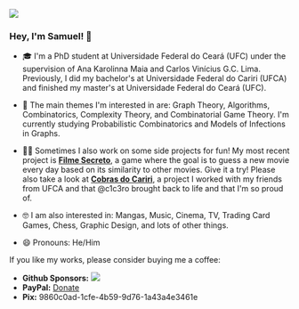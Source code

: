 ![](https://komarev.com/ghpvc/?username=csamuelsm)

### Hey, I'm Samuel! 👋

- 🎓 I'm a PhD student at Universidade Federal do Ceará (UFC) under the supervision of Ana Karolinna Maia and Carlos Vinícius G.C. Lima. Previously, I did my bachelor's at Universidade Federal do Cariri (UFCA) and finished my master's at Universidade Federal do Ceará (UFC).

- 📖 The main themes I'm interested in are: Graph Theory, Algorithms, Combinatorics, Complexity Theory, and Combinatorial Game Theory. I'm currently studying Probabilistic Combinatorics and Models of Infections in Graphs.

- 👨‍💻 Sometimes I also work on some side projects for fun! My most recent project is [**Filme Secreto**](https://www.filme-secreto.com.br/), a game where the goal is to guess a new movie every day based on its similarity to other movies. Give it a try! Please also take a look at [**Cobras do Cariri**](https://www.cobrasdocariri.com.br/), a project I worked with my friends from UFCA and that @c1c3ro brought back to life and that I'm so proud of.

- 🤓 I am also interested in: Mangas, Music, Cinema, TV, Trading Card Games, Chess, Graphic Design, and lots of other things.

- 😄 Pronouns: He/Him

<!--[![Top Langs](https://github-readme-stats.vercel.app/api/top-langs/?username=csamuelsm&layout=compact)](https://github.com/anuraghazra/github-readme-stats)-->

If you like my works, please consider buying me a coffee:

- **Github Sponsors:** [![](https://img.shields.io/static/v1?label=Sponsor&message=%E2%9D%A4&logo=GitHub&color=%23fe8e86)](https://github.com/sponsors/csamuelssm)
- **PayPal:** [Donate](https://www.paypal.com/donate/?hosted_button_id=DE9ZRCNT78QW4)
- **Pix:** 9860c0ad-1cfe-4b59-9d76-1a43a4e3461e

<!--
**csamuelsm/csamuelsm** is a ✨ _special_ ✨ repository because its `README.md` (this file) appears on your GitHub profile.

Here are some ideas to get you started:

- 🔭 I’m currently working on ...
- 🌱 I’m currently learning ...
- 👯 I’m looking to collaborate on ...
- 🤔 I’m looking for help with ...
- 💬 Ask me about ...
- 📫 How to reach me: ...
- 😄 Pronouns: ...
- ⚡ Fun fact: ...
-->
